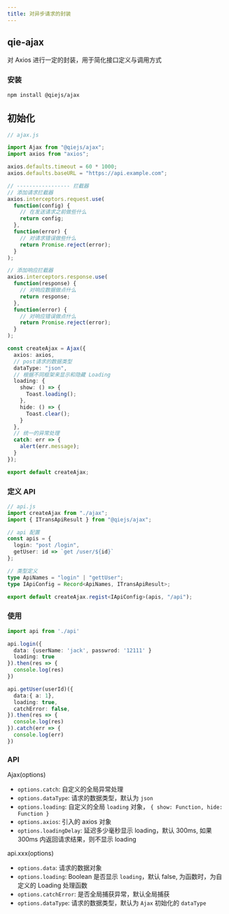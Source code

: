 ```yaml
---
title: 对异步请求的封装
---
```


## qie-ajax

对 Axios 进行一定的封装，用于简化接口定义与调用方式

### 安装

```
npm install @qiejs/ajax
```

## 初始化

```ts
// ajax.js

import Ajax from "@qiejs/ajax";
import axios from "axios";

axios.defaults.timeout = 60 * 1000;
axios.defaults.baseURL = "https://api.example.com";

// ----------------- 拦截器
// 添加请求拦截器
axios.interceptors.request.use(
  function(config) {
    // 在发送请求之前做些什么
    return config;
  },
  function(error) {
    // 对请求错误做些什么
    return Promise.reject(error);
  }
);

// 添加响应拦截器
axios.interceptors.response.use(
  function(response) {
    // 对响应数据做点什么
    return response;
  },
  function(error) {
    // 对响应错误做点什么
    return Promise.reject(error);
  }
);

const createAjax = Ajax({
  axios: axios,
  // post请求的数据类型
  dataType: "json",
  // 根据不同框架来显示和隐藏 Loading
  loading: {
    show: () => {
      Toast.loading();
    },
    hide: () => {
      Toast.clear();
    }
  },
  // 统一的异常处理
  catch: err => {
    alert(err.message);
  }
});

export default createAjax;
```

### 定义 API

```ts
// api.js
import createAjax from "./ajax";
import { ITransApiResult } from "@qiejs/ajax";

// api 配置
const apis = {
  login: "post /login",
  getUser: id => `get /user/${id}`
};

// 类型定义
type ApiNames = "login" | "gettUser";
type IApiConfig = Record<ApiNames, ITransApiResult>;

export default createAjax.regist<IApiConfig>(apis, "/api");
```

### 使用

```ts
import api from './api'

api.login({
  data: {userName: 'jack', passwrod: '12111' }
  loading: true
}).then(res => {
  console.log(res)
})

api.getUser(userId)({
  data:{ a: 1},
  loading: true,
  catchError: false,
}).then(res => {
  console.log(res)
}).catch(err => {
  console.log(err)
})
```

### API

Ajax(options)

- `options.catch`: 自定义的全局异常处理
- `options.dataType`: 请求的数据类型，默认为 `json`
- `options.loading`: 自定义的全局 `loading` 对象， `{ show: Function, hide: Function }`
- `options.axios`: 引入的 axios 对象
- `options.loadingDelay`: 延迟多少毫秒显示 loading，默认 300ms, 如果 300ms 内返回请求结果，则不显示 loading

api.xxx(options)

- `options.data`: 请求的数据对象
- `options.loading`: Boolean 是否显示 `loading`，默认 false, 为函数时，为自定义的 Loading 处理函数
- `options.catchError`: 是否全局捕获异常，默认全局捕获
- `options.dataType`: 请求的数据类型，默认为 `Ajax` 初始化的 `dataType`
